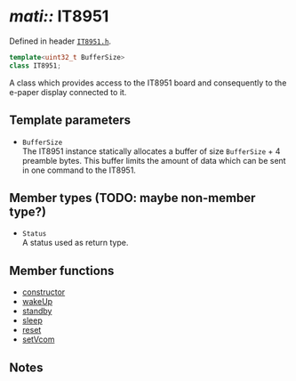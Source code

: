 # _mati::_ **IT8951**

Defined in header [`IT8951.h`](../../lib/IT8951/src/IT8951.h).

```cpp
template<uint32_t BufferSize>
class IT8951;
```

A class which provides access to the IT8951 board and consequently to the e-paper display connected to it.  

## Template parameters 
- `BufferSize`  
The IT8951 instance statically allocates a buffer of size `BufferSize` + 4 preamble bytes. This buffer limits the amount of data which can be sent in one command to the IT8951. 

## Member types (TODO: maybe non-member type?)
- `Status`  
A status used as return type.

## Member functions

- [constructor](constructor.md)  
- [wakeUp](wakeUp.md)
- [standby](standby.md)
- [sleep](sleep.md)
- [reset](reset.md)
- [setVcom](setVcom.md)

## Notes